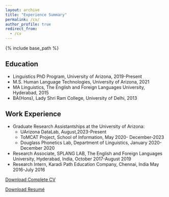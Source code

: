 ```yaml
---
layout: archive
title: "Experience Summary"
permalink: /cv/
author_profile: true
redirect_from:
  - /cv
---
```


{% include base_path %}

## Education

* Linguistics PhD Program, University of Arizona, 2019-Present
* M.S. Human Language Technologies, University of Arizona, 2021
* MA Linguistics, The English and Foreign Languages University, Hyderabad, 2015
* BA(Hons), Lady Shri Ram College, University of Delhi, 2013

## Work Experience

* Graduate Research Assistantships at the University of Arizona:
  * UArizona DataLab, August,2023-Present
  * ToMCAT Project, School of Information, May 2020- December-2023
  * Douglass Phonetics Lab, Department of Linguistics, January 2020-December 2020
* Research Associate, SPLANG LAB, The English and Foreign Languages University, Hyderabad, India, October 2017-August 2019
* Research Intern, Karadi Path Education Company, Chennai, India May 2016-July 2016

[Download Complete CV](https://github.com/meghavarshini/meghavarshini.github.io/blob/master/files/MKrishnaswamy_Academic_CV.pdf)

[Download Resumé](https://github.com/meghavarshini/meghavarshini.github.io/blob/master/files/mkrishnaswamy_Resume.pdf)
